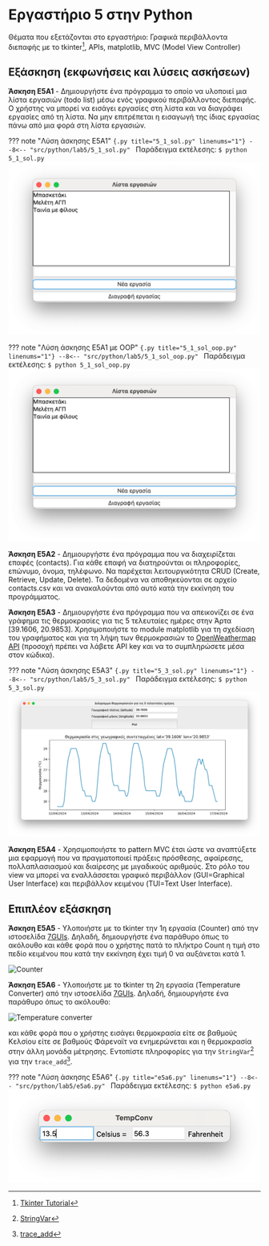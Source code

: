 # Εργαστήριο 5 στην Python

Θέματα που εξετάζονται στο εργαστήριο: Γραφικά περιβάλλοντα διεπαφής με το tkinter[^1], APIs, matplotlib, MVC (Model View Controller)

## Εξάσκηση (εκφωνήσεις και λύσεις ασκήσεων)

**Άσκηση E5A1** - Δημιουργήστε ένα πρόγραμμα το οποίο να υλοποιεί μια λίστα εργασιών (todo list) μέσω ενός γραφικού περιβάλλοντος διεπαφής. Ο χρήστης να μπορεί να εισάγει εργασίες στη λίστα και να διαγράφει εργασίες από τη λίστα. Να μην επιτρέπεται η εισαγωγή της ίδιας εργασίας πάνω από μια φορά στη λίστα εργασιών.

??? note "Λύση άσκησης E5A1"
    ```{.py title="5_1_sol.py" linenums="1"}
    --8<-- "src/python/lab5/5_1_sol.py"
    ```
    Παράδειγμα εκτέλεσης:
    ```
    $ python 5_1_sol.py
    ```
    ![TODO List GUI example](images/e5a1_TODO.png)

??? note "Λύση άσκησης E5A1 με OOP"
    ```{.py title="5_1_sol_oop.py" linenums="1"}
    --8<-- "src/python/lab5/5_1_sol_oop.py"
    ```
    Παράδειγμα εκτέλεσης:
    ```
    $ python 5_1_sol_oop.py
    ```
    ![TODO List GUI example OOP](images/e5a1_TODO.png)


**Άσκηση E5A2** - Δημιουργήστε ένα πρόγραμμα που να διαχειρίζεται επαφές (contacts). Για κάθε επαφή να διατηρούνται οι πληροφορίες, επώνυμο, όνομα, τηλέφωνο. Να παρέχεται λειτουργικότητα CRUD (Create, Retrieve, Update, Delete). Τα δεδομένα να αποθηκεύονται σε αρχείο contacts.csv και να ανακαλούνται από αυτό κατά την εκκίνηση του προγράμματος.

<!-- ??? note "Λύση άσκησης E5A2"
    ```{.py title="5_2_sol.py" linenums="1"}
    --8<-- "src/python/lab5/5_2_sol.py"
    ```
    Παράδειγμα εκτέλεσης:
    ```
    $ python 5_2_sol.py
    ``` -->

**Άσκηση E5A3** - Δημιουργήστε ένα πρόγραμμα που να απεικονίζει σε ένα γράφημα τις θερμοκρασίες για τις 5 τελευταίες ημέρες στην Άρτα [39.1606, 20.9853]. Χρησιμοποιήστε το module matplotlib για τη σχεδίαση του γραφήματος και για τη λήψη των θερμοκρασιών το [OpenWeathermap API](https://openweathermap.org/api) (προσοχή πρέπει να λάβετε API key και να το συμπληρώσετε μέσα στον κώδικα).

??? note "Λύση άσκησης E5A3"
    ```{.py title="5_3_sol.py" linenums="1"}
    --8<-- "src/python/lab5/5_3_sol.py"
    ```
    Παράδειγμα εκτέλεσης:
    ```
    $ python 5_3_sol.py
    ```
    ![Weather -5 days](images/e5a3.png)

**Άσκηση E5A4** - Χρησιμοποιήστε το pattern MVC έτσι ώστε να αναπτύξετε μια εφαρμογή που να πραγματοποιεί πράξεις πρόσθεσης, αφαίρεσης, πολλαπλασιασμού και διαίρεσης με μιγαδικούς αριθμούς. Στο ρόλο του view να μπορεί να εναλλάσσεται γραφικό περιβάλλον (GUI=Graphical User Interface) και περιβάλλον κειμένου (TUI=Text User Interface).

## Επιπλέον εξάσκηση

**Άσκηση E5A5** - Υλοποιήστε με το tkinter την 1η εργασία (Counter) από την ιστοσελίδα [7GUIs](https://eugenkiss.github.io/7guis/tasks). Δηλαδή, δημιουργήστε ένα παράθυρο όπως το ακόλουθο και κάθε φορά που ο χρήστης πατά το πλήκτρο Count η τιμή στο πεδίο κειμένου που κατά την εκκίνηση έχει τιμή 0 να αυξάνεται κατά 1.

![Counter](https://eugenkiss.github.io/7guis/static/counter.9cd92091.png)

<!-- ??? note "Λύση άσκησης E5A5"
    ```{.py title="e5a5.py" linenums="1"}
    --8<-- "src/python/lab5/e5a5.py"
    ```
    Παράδειγμα εκτέλεσης:
    ```
    $ python e5a5.py
    ```
    ![7GUIs task 1](images/e5a5.png) -->

**Άσκηση Ε5Α6** - Υλοποιήστε με το tkinter τη 2η εργασία (Temperature Converter) από την ιστοσελίδα [7GUIs](https://eugenkiss.github.io/7guis/tasks). Δηλαδή, δημιουργήστε ένα παράθυρο όπως το ακόλουθο: 

![Temperature converter](https://eugenkiss.github.io/7guis/static/tempconv.de9aff1f.png)

και κάθε φορά που ο χρήστης εισάγει θερμοκρασία είτε σε βαθμούς Κελσίου είτε σε βαθμούς Φάρεναϊτ να ενημερώνεται και η θερμοκρασία στην άλλη μονάδα μέτρησης. Εντοπίστε πληροφορίες για την ```StringVar```[^4] για την ```trace_add```[^5].

??? note "Λύση άσκησης E5A6"
    ```{.py title="e5a6.py" linenums="1"}
    --8<-- "src/python/lab5/e5a6.py"
    ```
    Παράδειγμα εκτέλεσης:
    ```
    $ python e5a6.py
    ```
    ![7GUIs task 2](images/e5a6.png)

[^1]: [Tkinter Tutorial](https://www.pythontutorial.net/tkinter/)
[^2]: [Tkinter Matplotlib](https://www.pythontutorial.net/tkinter/tkinter-matplotlib/)
[^3]: [Tkinter MVC](https://www.pythontutorial.net/tkinter/tkinter-mvc/)
[^4]: [StringVar](https://www.askpython.com/python-modules/tkinter/stringvar-with-examples)
[^5]: [trace_add](https://coderslegacy.com/python/tkinter-trace/)